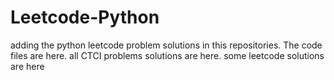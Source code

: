 # Leetcode-Python
adding the python leetcode problem solutions in this repositories. 
The code files are here.
all CTCI problems solutions are here.
some leetcode solutions are here
























































































































































































































































































































































































































































































































































































































































































































































































































































































